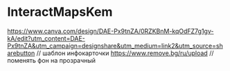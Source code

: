 # InteractMapsKem
https://www.canva.com/design/DAE-Px9tnZA/0RZKBnM-kqOdFZ7g1gv-kA/edit?utm_content=DAE-Px9tnZA&utm_campaign=designshare&utm_medium=link2&utm_source=sharebutton // шаблон инфокарточки
https://www.remove.bg/ru/upload // поменять фон на прозрачный
